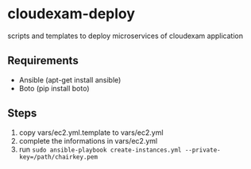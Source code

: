 cloudexam-deploy
=======

scripts and templates to deploy microservices of cloudexam application

## Requirements

* Ansible (apt-get install ansible)
* Boto (pip install boto)


## Steps 

1) copy vars/ec2.yml.template to vars/ec2.yml
2) complete the informations in vars/ec2.yml
3) run `sudo ansible-playbook create-instances.yml --private-key=/path/chairkey.pem`
